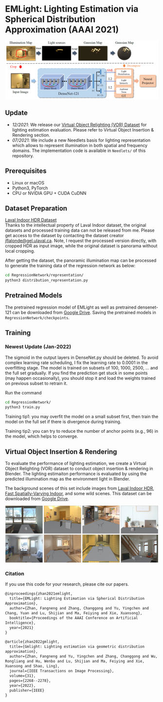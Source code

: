 # EMLight: Lighting Estimation via Spherical Distribution Approximation (AAAI 2021)
![Teaser](teaser1.png)

## Update
- *12/2021*: We release our [Virtual Object Relighting (VOR) Dataset](https://drive.google.com/drive/folders/1mI3ufHgZOmHeShoezk77Gr_GhdqCPGif?usp=sharing) for lighting estimation evaluation. Please refer to Virtual Object Insertion & Rendering section.
- *07/2021*: We include a new Needlets basis for lighting representation which allows to represent illumination in both spatial and frequency domains. The implementation code is available in `Needlets/` of this repository.


## Prerequisites
- Linux or macOS
- Python3, PyTorch
- CPU or NVIDIA GPU + CUDA CuDNN

## Dataset Preparation
[Laval Indoor HDR Dataset](http://indoor.hdrdb.com/#intro) <br>
Thanks to the intellectual property of Laval Indoor dataset, the original datasets and processed training data can not be released from me. Please get access to the dataset by contacting the dataset creator jflalonde@gel.ulaval.ca. Note, I request the processed version directly, with cropped HDR as input image, while the original dataset is panorama without local cropping.

After getting the dataset, the panoramic illumination map can be processed to generate the training data of the regression network as below:
````bash
cd RegressionNetwork/representation/
python3 distribution_representation.py
````


## Pretrained Models
The pretrained regression model of EMLight as well as pretrained densenet-121 can be downloaded from [Google Drive](https://drive.google.com/file/d/1qUWWGxlXtWovY5ef7X_W3b2TokW_z1tq/view?usp=sharing). Saving the pretrained models in `RegressionNetwork/checkpoints`.

## Training

### Newest Update (Jan-2022)
The sigmoid in the output layers in DenseNet.py should be deleted. To avoid complex learning rate scheduling, I fix the learning rate to 0.0001 in the overfitting stage. The model is trained on subsets of 100, 1000, 2500, ... and the full set gradually. If you find the prediction get stuck in some points (may happen occasionally), you should stop it and load the weights trained on previous subset to retrain it.


Run the command 
````bash
cd RegressionNetwork/
python3 train.py
````
Training tip1: you may overfit the model on a small subset first, then train the model on the full set if there is divergence during training. 

Training tip2: you can try to reduce the number of anchor points (e.g., 96) in the model, which helps to converge.



## Virtual Object Insertion & Rendering
To evaluate the performance of lighting estimation, we create a Virtual Object Relighting (VOR) dataset to conduct object insertion & rendering in Blender.
The lighting estimaiton performance is evaluated by using the predicted illumination map as the environment light in Blender.

The background scenes of this set include images from [Laval Indoor HDR](http://indoor.hdrdb.com/), [Fast Spatially-Varying Indoor](https://lvsn.github.io/fastindoorlight/supplementary/index.html#), and some wild scenes.
This dataset can be downloaded from [Google Drive](https://drive.google.com/drive/folders/1mI3ufHgZOmHeShoezk77Gr_GhdqCPGif?usp=sharing).

![Teaser](teaser3.png)


### Citation
If you use this code for your research, please cite our papers.
```
@inproceedings{zhan2021emlight,
  title={EMLight: Lighting Estimation via Spherical Distribution Approximation},
  author={Zhan, Fangneng and Zhang, Changgong and Yu, Yingchen and Chang, Yuan and Lu, Shijian and Ma, Feiying and Xie, Xuansong},
  booktitle={Proceedings of the AAAI Conference on Artificial Intelligence},
  year={2021}
}
```

```
@article{zhan2022gmlight,
  title={Gmlight: Lighting estimation via geometric distribution approximation},
  author={Zhan, Fangneng and Yu, Yingchen and Zhang, Changgong and Wu, Rongliang and Hu, Wenbo and Lu, Shijian and Ma, Feiying and Xie, Xuansong and Shao, Ling},
  journal={IEEE Transactions on Image Processing},
  volume={31},
  pages={2268--2278},
  year={2022},
  publisher={IEEE}
}
```
